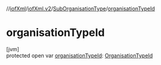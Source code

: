 //[iofXml](../../../index.md)/[iofXml.v2](../index.md)/[SubOrganisationType](index.md)/[organisationTypeId](organisation-type-id.md)

# organisationTypeId

[jvm]\
protected open var [organisationTypeId](organisation-type-id.md): [OrganisationTypeId](../-organisation-type-id/index.md)
